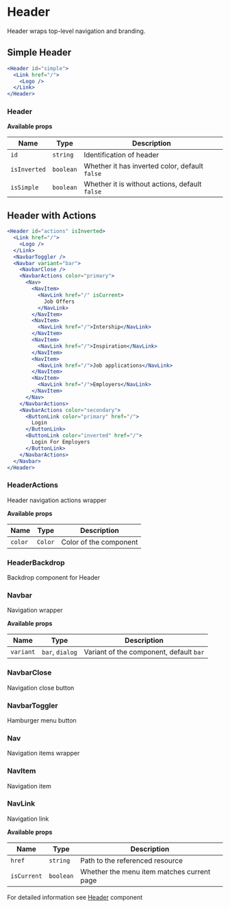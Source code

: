 # Header

Header wraps top-level navigation and branding.

## Simple Header

```jsx
<Header id="simple">
  <Link href="/">
    <Logo />
  </Link>
</Header>
```

### Header

**Available props**

| Name         | Type      | Description                                    |
| ------------ | --------- | ---------------------------------------------- |
| `id`         | `string`  | Identification of header                       |
| `isInverted` | `boolean` | Whether it has inverted color, default `false` |
| `isSimple`   | `boolean` | Whether it is without actions, default `false` |

## Header with Actions

```jsx
<Header id="actions" isInverted>
  <Link href="/">
    <Logo />
  </Link>
  <NavbarToggler />
  <Navbar variant="bar">
    <NavbarClose />
    <NavbarActions color="primary">
      <Nav>
        <NavItem>
          <NavLink href="/" isCurrent>
            Job Offers
          </NavLink>
        </NavItem>
        <NavItem>
          <NavLink href="/">Intership</NavLink>
        </NavItem>
        <NavItem>
          <NavLink href="/">Inspiration</NavLink>
        </NavItem>
        <NavItem>
          <NavLink href="/">Job applications</NavLink>
        </NavItem>
        <NavItem>
          <NavLink href="/">Employers</NavLink>
        </NavItem>
      </Nav>
    </NavbarActions>
    <NavbarActions color="secondary">
      <ButtonLink color="primary" href="/">
        Login
      </ButtonLink>
      <ButtonLink color="inverted" href="/">
        Login For Employers
      </ButtonLink>
    </NavbarActions>
  </Navbar>
</Header>
```

### HeaderActions

Header navigation actions wrapper

**Available props**

| Name    | Type    | Description            |
| ------- | ------- | ---------------------- |
| `color` | `Color` | Color of the component |

### HeaderBackdrop

Backdrop component for Header

### Navbar

Navigation wrapper

**Available props**

| Name      | Type            | Description                             |
| --------- | --------------- | --------------------------------------- |
| `variant` | `bar`, `dialog` | Variant of the component, default `bar` |

### NavbarClose

Navigation close button

### NavbarToggler

Hamburger menu button

### Nav

Navigation items wrapper

### NavItem

Navigation item

### NavLink

Navigation link

**Available props**

| Name        | Type      | Description                                |
| ----------- | --------- | ------------------------------------------ |
| `href`      | `string`  | Path to the referenced resource            |
| `isCurrent` | `boolean` | Whether the menu item matches current page |

For detailed information see [Header](https://github.com/lmc-eu/spirit-design-system/blob/main/packages/web/src/components/Header/README.md) component
